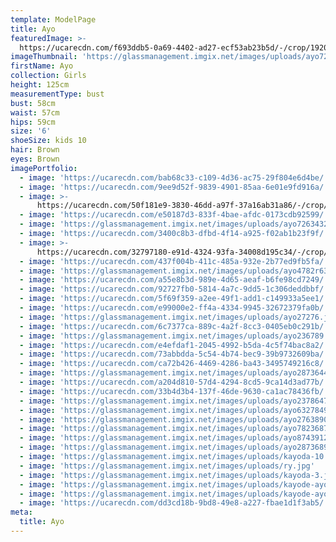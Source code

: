 ```yaml
---
template: ModelPage
title: Ayo
featuredImage: >-
  https://ucarecdn.com/f693ddb5-0a69-4402-ad27-ecf53ab23b5d/-/crop/1920x972/0,0/-/preview/
imageThumbnail: 'https://glassmanagement.imgix.net/images/uploads/ayo72634327123111111.jpg'
firstName: Ayo
collection: Girls
height: 125cm
measurementType: bust
bust: 58cm
waist: 57cm
hips: 59cm
size: '6'
shoeSize: kids 10
hair: Brown
eyes: Brown
imagePortfolio:
  - image: 'https://ucarecdn.com/bab68c33-c109-4d36-ac75-29f804e6d4be/'
  - image: 'https://ucarecdn.com/9ee9d52f-9839-4901-85aa-6e01e9fd916a/'
  - image: >-
      https://ucarecdn.com/50f181e9-3830-46dd-a97f-37a16ab31a86/-/crop/476x375/0,0/-/preview/
  - image: 'https://ucarecdn.com/e50187d3-833f-4bae-afdc-0173cdb92599/'
  - image: 'https://glassmanagement.imgix.net/images/uploads/ayo72634327123111111.jpg'
  - image: 'https://ucarecdn.com/3400c8b3-dfbd-4f14-a925-f02ab1b23f9f/'
  - image: >-
      https://ucarecdn.com/32797180-e91d-4324-93fa-34008d195c34/-/crop/920x960/0,0/-/preview/
  - image: 'https://ucarecdn.com/437f004b-411c-485a-932e-2b77ed9fb5fa/'
  - image: 'https://glassmanagement.imgix.net/images/uploads/ayo4782r634872.jpg'
  - image: 'https://ucarecdn.com/a55e8b3d-989e-4d65-aeaf-b6fe98cd7249/'
  - image: 'https://ucarecdn.com/92727fb0-5814-4a7c-9dd5-1c306deddbbf/'
  - image: 'https://ucarecdn.com/5f69f359-a2ee-49f1-add1-c149933a5ee1/'
  - image: 'https://ucarecdn.com/e99000e2-ff4a-4334-9945-32672379fa0b/'
  - image: 'https://glassmanagement.imgix.net/images/uploads/ayo27276.jpg'
  - image: 'https://ucarecdn.com/6c7377ca-889c-4a2f-8cc3-0405eb0c291b/'
  - image: 'https://glassmanagement.imgix.net/images/uploads/ayo236789.jpg'
  - image: 'https://ucarecdn.com/e4efdaf1-2045-4992-b5da-4c5f74bac8a2/'
  - image: 'https://ucarecdn.com/73abbdda-5c54-4b74-bec9-39b9732609ba/'
  - image: 'https://ucarecdn.com/ca72b426-4469-4286-ba43-3495749216c8/'
  - image: 'https://glassmanagement.imgix.net/images/uploads/ayo28736443.jpg'
  - image: 'https://ucarecdn.com/a204d810-57d4-4294-8cd5-9ca14d3ad77b/'
  - image: 'https://ucarecdn.com/33b4d3b4-137f-46de-9630-ca1ac78436fb/'
  - image: 'https://glassmanagement.imgix.net/images/uploads/ayo23786472.jpg'
  - image: 'https://glassmanagement.imgix.net/images/uploads/ayo6327849.jpg'
  - image: 'https://glassmanagement.imgix.net/images/uploads/ayo2763890.jpg'
  - image: 'https://glassmanagement.imgix.net/images/uploads/ayo7823687234.jpg'
  - image: 'https://glassmanagement.imgix.net/images/uploads/ayo8743912.jpg'
  - image: 'https://glassmanagement.imgix.net/images/uploads/ayo2873689.jpg'
  - image: 'https://glassmanagement.imgix.net/images/uploads/kayoda-10.jpg'
  - image: 'https://glassmanagement.imgix.net/images/uploads/ry.jpg'
  - image: 'https://glassmanagement.imgix.net/images/uploads/kayoda-3.jpg'
  - image: 'https://glassmanagement.imgix.net/images/uploads/kayode-ayo982734.jpg'
  - image: 'https://glassmanagement.imgix.net/images/uploads/kayode-ayo897324.jpg'
  - image: 'https://ucarecdn.com/dd3cd18b-9bd8-49e8-a227-fbae1d1f3ab5/'
meta:
  title: Ayo
---
```



